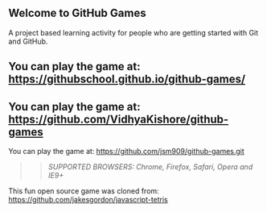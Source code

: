 ## Welcome to GitHub Games

A project based learning activity for people who are getting started with Git and GitHub.

## You can play the game at: https://githubschool.github.io/github-games/

## You can play the game at: https://github.com/VidhyaKishore/github-games

You can play the game at: https://github.com/jsm909/github-games.git


>> _*SUPPORTED BROWSERS*: Chrome, Firefox, Safari, Opera and IE9+_

This fun open source game was cloned from: https://github.com/jakesgordon/javascript-tetris
